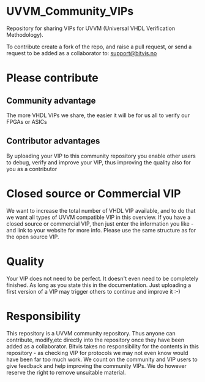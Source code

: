 # UVVM_Community_VIPs
Repository for sharing VIPs for UVVM (Universal VHDL Verification Methodology).

To contribute create a fork of the repo, and raise a pull request, or send a request to be added as a collaborator to: support@bitvis.no

# Please contribute
## Community advantage 
The more VHDL VIPs we share, the easier it will be for us all to verify our FPGAs or ASICs

## Contributor advantages
By uploading your VIP to this community repository you enable other users to debug, verify and improve your VIP, thus improving the quality also for you as a contributor

# Closed source or Commercial VIP
We want to increase the total number of VHDL VIP available, and to do that we want all types of UVVM compatible VIP in this overview.
If you have a closed source or commercial VIP, then just enter the information you like - and link to your website for more info. Please use the same structure as for the open source VIP.

# Quality
Your VIP does not need to be perfect. It doesn't even need to be completely finished. As long as you state this in the documentation.
Just uploading a first version of a VIP may trigger others to continue and improve it :-)

# Responsibility
This repository is a UVVM community repository. Thus anyone can contribute, modify,etc directly into the repository once they have been added as a collaborator.
Bitvis takes no responsibility for the contents in this repository - as checking VIP for protocols we may not even know would have been far too much work. We count on the community and VIP users to give feedback and help improving the community VIPs.
We do however reserve the right to remove unsuitable material.
